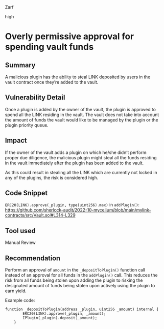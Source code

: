 Zarf

high

# Overly permissive approval for spending vault funds

## Summary

A malicious plugin has the ability to steal LINK deposited by users in the vault contract once they’re added to the vault.

## Vulnerability Detail

Once a plugin is added by the owner of the vault, the plugin is approved to spend all the LINK residing in the vault. The vault does not take into account the amount of funds the vault would like to be managed by the plugin or the plugin priority queue.

## Impact

If the owner of the vault adds a plugin on which he/she didn’t perform proper due diligence, the malicious plugin might steal all the funds residing in the vault immediately after the plugin has been added to the vault.

As this could result in stealing all the LINK which are currently not locked in any of the plugins, the risk is considered high. 

## Code Snippet

```ERC20(LINK).approve(_plugin, type(uint256).max)``` in `addPlugin()`: 
https://github.com/sherlock-audit/2022-10-mycelium/blob/main/mylink-contracts/src/Vault.sol#L314-L329


## Tool used

Manual Review

## Recommendation

Perform an approval of `amount` in the `_depositToPlugin()` function call instead of an approval for all funds in the `addPlugin()` call. This reduces the risk from all funds being stolen upon adding the plugin to risking the designated amount of funds being stolen upon actively using the plugin to earn yield.

Example code: 

```Solidity
function _depositToPlugin(address _plugin, uint256 _amount) internal {
        ERC20(LINK).approve(_plugin, _amount);
        IPlugin(_plugin).deposit(_amount);
    }
```